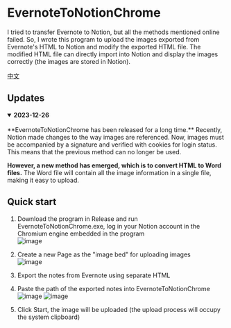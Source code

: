 # EvernoteToNotionChrome

I tried to transfer Evernote to Notion, but all the methods mentioned online failed. So, I wrote this program to upload the images exported from Evernote's HTML to Notion and modify the exported HTML file. The modified HTML file can directly import into Notion and display the images correctly (the images are stored in Notion).

[中文](https://zhuanlan.zhihu.com/p/403978229)

## Updates
<details open>
<summary><strong>2023-12-26</strong></summary>
<br>
**EvernoteToNotionChrome has been released for a long time.** Recently, Notion made changes to the way images are referenced. Now, images must be accompanied by a signature and verified with cookies for login status. This means that the previous method can no longer be used.

**However, a new method has emerged, which is to convert HTML to Word files.** The Word file will contain all the image information in a single file, making it easy to upload.

## Quick start

1. Download the program in Release and run EvernoteToNotionChrome.exe, log in your Notion account in the Chromium engine embedded in the program   
![image](https://user-images.githubusercontent.com/4475018/135377318-2baa1523-4c13-4ec2-b7d9-05cd242cd5d1.png)

2. Create a new Page as the "image bed" for uploading images  
![image](https://user-images.githubusercontent.com/4475018/135377265-7dbf088b-e986-4505-b92a-2ba672f780c2.png)

3. Export the notes from Evernote using separate HTML  

4. Paste the path of the exported notes into EvernoteToNotionChrome  
![image](https://user-images.githubusercontent.com/4475018/135377334-ca17bc5a-a7df-41b1-9e29-c4fe0203b5be.png)
![image](https://user-images.githubusercontent.com/4475018/135377361-9ddef3e3-a2c5-4851-925b-fe29e36fcfff.png)

5. Click Start, the image will be uploaded (the upload process will occupy the system clipboard)   



